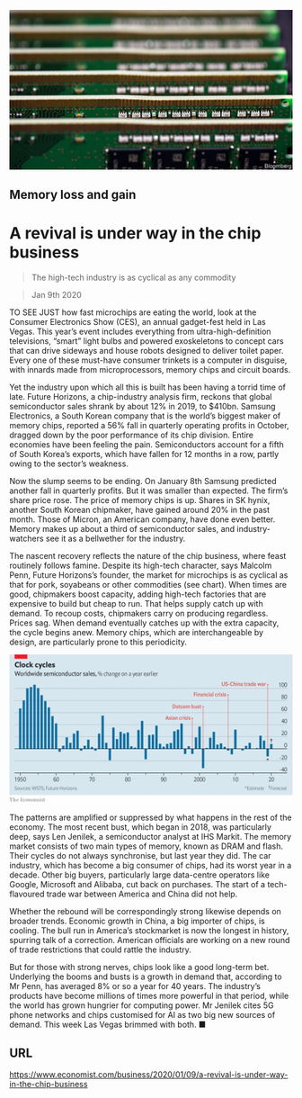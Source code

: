 ![](./images/20200111_WBP503.jpg)

## Memory loss and gain

# A revival is under way in the chip business

> The high-tech industry is as cyclical as any commodity

> Jan 9th 2020

TO SEE JUST how fast microchips are eating the world, look at the Consumer Electronics Show (CES), an annual gadget-fest held in Las Vegas. This year’s event includes everything from ultra-high-definition televisions, “smart” light bulbs and powered exoskeletons to concept cars that can drive sideways and house robots designed to deliver toilet paper. Every one of these must-have consumer trinkets is a computer in disguise, with innards made from microprocessors, memory chips and circuit boards.

Yet the industry upon which all this is built has been having a torrid time of late. Future Horizons, a chip-industry analysis firm, reckons that global semiconductor sales shrank by about 12% in 2019, to $410bn. Samsung Electronics, a South Korean company that is the world’s biggest maker of memory chips, reported a 56% fall in quarterly operating profits in October, dragged down by the poor performance of its chip division. Entire economies have been feeling the pain. Semiconductors account for a fifth of South Korea’s exports, which have fallen for 12 months in a row, partly owing to the sector’s weakness.

Now the slump seems to be ending. On January 8th Samsung predicted another fall in quarterly profits. But it was smaller than expected. The firm’s share price rose. The price of memory chips is up. Shares in SK hynix, another South Korean chipmaker, have gained around 20% in the past month. Those of Micron, an American company, have done even better. Memory makes up about a third of semiconductor sales, and industry-watchers see it as a bellwether for the industry.

The nascent recovery reflects the nature of the chip business, where feast routinely follows famine. Despite its high-tech character, says Malcolm Penn, Future Horizons’s founder, the market for microchips is as cyclical as that for pork, soyabeans or other commodities (see chart). When times are good, chipmakers boost capacity, adding high-tech factories that are expensive to build but cheap to run. That helps supply catch up with demand. To recoup costs, chipmakers carry on producing regardless. Prices sag. When demand eventually catches up with the extra capacity, the cycle begins anew. Memory chips, which are interchangeable by design, are particularly prone to this periodicity.

![](./images/20200111_WBC262.png)

The patterns are amplified or suppressed by what happens in the rest of the economy. The most recent bust, which began in 2018, was particularly deep, says Len Jenilek, a semiconductor analyst at IHS Markit. The memory market consists of two main types of memory, known as DRAM and flash. Their cycles do not always synchronise, but last year they did. The car industry, which has become a big consumer of chips, had its worst year in a decade. Other big buyers, particularly large data-centre operators like Google, Microsoft and Alibaba, cut back on purchases. The start of a tech-flavoured trade war between America and China did not help.

Whether the rebound will be correspondingly strong likewise depends on broader trends. Economic growth in China, a big importer of chips, is cooling. The bull run in America’s stockmarket is now the longest in history, spurring talk of a correction. American officials are working on a new round of trade restrictions that could rattle the industry.

But for those with strong nerves, chips look like a good long-term bet. Underlying the booms and busts is a growth in demand that, according to Mr Penn, has averaged 8% or so a year for 40 years. The industry’s products have become millions of times more powerful in that period, while the world has grown hungrier for computing power. Mr Jenilek cites 5G phone networks and chips customised for AI as two big new sources of demand. This week Las Vegas brimmed with both. ■

## URL

https://www.economist.com/business/2020/01/09/a-revival-is-under-way-in-the-chip-business
